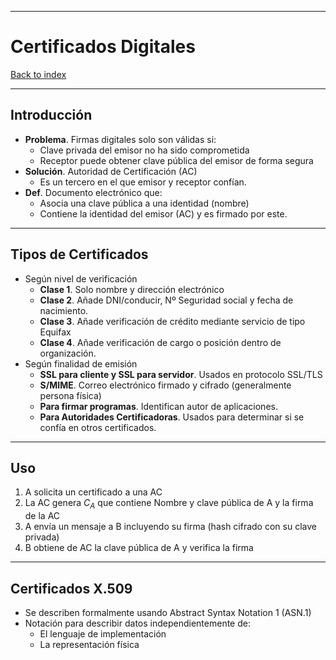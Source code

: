 
---
# Certificados Digitales

[Back to index](../README.md)

---

## Introducción
- **Problema**. Firmas digitales solo son válidas si:
	- Clave privada del emisor no ha sido comprometida
	- Receptor puede obtener clave pública del emisor de forma segura
- **Solución**. Autoridad de Certificación (AC)
	- Es un tercero en el que emisor y receptor confían.
- **Def**. Documento electrónico que:
	- Asocia una clave pública a una identidad (nombre)
	- Contiene la identidad del emisor (AC) y es firmado por este.
---
## Tipos de Certificados
- Según nivel de verificación
	- **Clase 1**. Solo nombre y dirección electrónico
	- **Clase 2**. Añade DNI/conducir, Nº Seguridad social y fecha de nacimiento.
	- **Clase 3**. Añade verificación de crédito mediante servicio de tipo Equifax
	- **Clase 4**. Añade verificación de cargo o posición dentro de organización.
- Según finalidad de emisión
	- **SSL para cliente y SSL para servidor**. Usados en protocolo SSL/TLS
	- **S/MIME**. Correo electrónico firmado y cifrado (generalmente persona física)
	- **Para firmar programas**. Identifican autor de aplicaciones.
	- **Para Autoridades Certificadoras**. Usados para determinar si se confía en otros certificados.
---
## Uso
1. A solicita un certificado a una AC
2. La AC genera $C_A$ que contiene Nombre y clave pública de A y la firma de la AC
3. A envía un mensaje a B incluyendo su firma (hash cifrado con su clave privada)
4. B obtiene de AC la clave pública de A y verifica la firma
---
## Certificados X.509
- Se describen formalmente usando Abstract Syntax Notation 1 (ASN.1)
- Notación para describir datos independientemente de:
	- El lenguaje de implementación
	- La representación física
